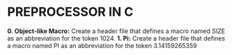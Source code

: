 # PREPROCESSOR IN C
**0. Object-like Macro:** Create a header file that defines a macro named SIZE as an abbreviation for the token 1024.
**1. Pi:** Create a header file that defines a macro named PI as an abbreviation for the token 3.14159265359
